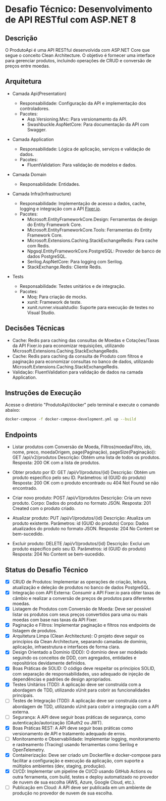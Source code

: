 # Desafio Técnico: Desenvolvimento de API RESTful com ASP.NET 8

## Descrição
O ProdutoApi é uma API RESTful desenvolvida com ASP.NET Core que segue o conceito Clean Architecture. O objetivo é fornecer uma interface para gerenciar produtos, incluindo operações de CRUD e conversão de preços entre moedas.

## Arquitetura

- Camada Api(Presentation)
    - Responsabilidade: Configuração da API e implementação dos controladores.
    - Pacotes:
        - Asp.Versioning.Mvc: Para versionamento da API.
        - Swashbuckle.AspNetCore: Para documentação da API com Swagger.

- Camada Application
    - Responsabilidade: Lógica de aplicação, serviços e validação de dados.
    - Pacotes:
        - FluentValidation: Para validação de modelos e dados.

- Camada Domain
    - Responsabilidade: Entidades.

- Camada Infra(Infrastructure)
    - Responsabilidade: Implementação de acesso a dados, cache, logging e integração com a API [Fixer.io](https://fixer.io/).
    - Pacotes:
        - Microsoft.EntityFrameworkCore.Design: Ferramentas de design do Entity Framework Core.
        - Microsoft.EntityFrameworkCore.Tools: Ferramentas do Entity Framework Core.
        - Microsoft.Extensions.Caching.StackExchangeRedis: Para cache com Redis.
        - Npgsql.EntityFrameworkCore.PostgreSQL: Provedor de banco de dados PostgreSQL.
        - Serilog.AspNetCore: Para logging com Serilog.
        - StackExchange.Redis: Cliente Redis.

- Tests
    - Responsabilidade: Testes unitários e de integração.
    - Pacotes:
        - Moq: Para criação de mocks.
        - xunit: Framework de teste.
        - xunit.runner.visualstudio: Suporte para execução de testes no Visual Studio.

## Decisões Técnicas
- Cache: Redis para caching das consultas de Moedas e Cotações/Taxas da API Fixer.io para economizar requisições, utilizando Microsoft.Extensions.Caching.StackExchangeRedis.
- Cache: Redis para caching da consulta de Produto com filtros e paginação para economizar consultas no banco de dados, utilizando Microsoft.Extensions.Caching.StackExchangeRedis.
- Validação: FluentValidation para validação de dados na camada Application.

## Instruções de Execução
Acesse o diretório "ProdutoApi/docker" pelo terminal e execute o comando abaixo:
```bash
docker-compose -f docker-compose-development.yml up --build
```

## Endpoints

- Listar produtos com Conversão de Moeda, Filtros(moedasFiltro, ids, nome, preco, moedaOrigem, page(Paginação), pageSize(Paginação)):
GET /api/v2/produtos
Descrição: Obtém uma lista de todos os produtos.
Resposta: 200 OK com a lista de produtos.

- Obter produto por ID:
GET /api/v1/produtos/{id}
Descrição: Obtém um produto específico pelo seu ID.
Parâmetros: id (GUID do produto)
Resposta: 200 OK com o produto encontrado ou 404 Not Found se não encontrado.

- Criar novo produto:
POST /api/v1/produtos
Descrição: Cria um novo produto.
Corpo: Dados do produto no formato JSON.
Resposta: 201 Created com o produto criado.

- Atualizar produto:
PUT /api/v1/produtos/{id}
Descrição: Atualiza um produto existente.
Parâmetros: id (GUID do produto)
Corpo: Dados atualizados do produto no formato JSON.
Resposta: 204 No Content se bem-sucedido.

- Excluir produto:
DELETE /api/v1/produtos/{id}
Descrição: Exclui um produto específico pelo seu ID.
Parâmetros: id (GUID do produto)
Resposta: 204 No Content se bem-sucedido.

## Status do Desafio Técnico 
- [x] CRUD de Produtos: Implementar as operações de criação, leitura, atualização e deleção de produtos no banco de dados PostgreSQL.
- [x] Integração com API Externa: Consumir a API Fixer.io para obter taxas de câmbio e realizar a conversão de preços de produtos para diferentes moedas.
- [x] Listagem de Produtos com Conversão de Moeda: Deve ser possível listar os produtos com seus preços convertidos para uma ou mais moedas com base nas taxas da API Fixer.
- [x] Paginação e Filtros: Implementar paginação e filtros nos endpoints de listagem de produtos.
- [x] Arquitetura Limpa (Clean Architecture): O projeto deve seguir os princípios da Clean Architecture, separando camadas de domínio, aplicação, infraestrutura e interfaces de forma clara.
- [x] Design Orientado a Domínio (DDD): O domínio deve ser modelado seguindo os conceitos de DDD, com agregados, entidades e repositórios devidamente definidos.
- [x] Boas Práticas de SOLID: O código deve respeitar os princípios SOLID, com separação de responsabilidades, uso adequado de injeção de dependências e padrões de design apropriados.
- [x] Testes Unitários (TDD): A aplicação deve ser construída com a abordagem de TDD, utilizando xUnit para cobrir as funcionalidades principais.
- [ ] Testes de Integração (TDD): A aplicação deve ser construída com a abordagem de TDD, utilizando xUnit para cobrir a integração com a API externa.
- [ ] Segurança: A API deve seguir boas práticas de segurança, como autenticação/autorização (OAuth2 ou JWT).
- [x] Boas Práticas REST: A API deve seguir boas práticas como versionamento de API e tratamento adequado de erros.
- [ ] Monitoramento e Observabilidade: Implementar logging, monitoramento e rastreamento (Tracing) usando ferramentas como Serilog e OpenTelemetry.
- [x] Containerização: Deve ser criado um Dockerfile e docker-compose para facilitar a configuração e execução da aplicação, com suporte a múltiplos ambientes (dev, staging, produção).
- [x] CI/CD: Implementar um pipeline de CI/CD usando GitHub Actions ou outra ferramenta, com build, testes e deploy automatizado no provedor de nuvem de sua escolha (AWS, Azure, Google Cloud, etc.).
- [ ] Publicação em Cloud: A API deve ser publicada em um ambiente de produção no provedor de nuvem de sua escolha.